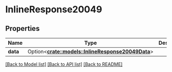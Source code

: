 # InlineResponse20049

## Properties

Name | Type | Description | Notes
------------ | ------------- | ------------- | -------------
**data** | Option<[**crate::models::InlineResponse20049Data**](inline_response_200_49_data.md)> |  | [optional]

[[Back to Model list]](../README.md#documentation-for-models) [[Back to API list]](../README.md#documentation-for-api-endpoints) [[Back to README]](../README.md)


